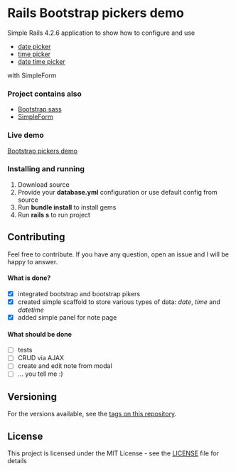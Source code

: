 # Rails Bootstrap pickers demo
Simple Rails 4.2.6 application to show how to configure and use
* [date picker](https://github.com/Nerian/bootstrap-datepicker-rails)
* [time picker](https://github.com/tispratik/bootstrap-timepicker-rails)
* [date time picker](https://github.com/TrevorS/bootstrap3-datetimepicker-rails)

with SimpleForm

### Project contains also
* [Bootstrap sass](https://github.com/twbs/bootstrap-sass)
* [SimpleForm](https://github.com/plataformatec/simple_form)

### Live demo
[Bootstrap pickers demo](http://bootstrap-pickers.herokuapp.com/)

### Installing and running
 1. Download source
 2. Provide your **database.yml** configuration or use default config from source
 3. Run **bundle install** to install gems
 4. Run **rails s** to run project

## Contributing
Feel free to contribute.
If you have any question, open an issue and I will be happy to answer.

#### What is done?
 * [x] integrated bootstrap and bootstrap pikers
 * [x] created simple scaffold to store various types of data: *date*, *time* and *datetime*
 * [x] added simple panel for note page

#### What should be done
 * [ ] tests
 * [ ] CRUD via AJAX
 * [ ] create and edit note from modal
 * [ ] ... you tell me :)

## Versioning
For the versions available, see the [tags on this repository](https://github.com/DonMat/Rails-Bootstrap-pickers-demo/tags).

## License
This project is licensed under the MIT License - see the [LICENSE](LICENSE) file for details
